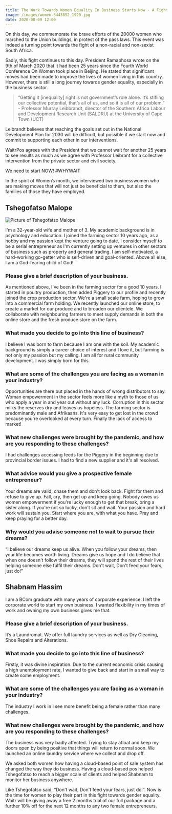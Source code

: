 ```yaml
---
title: The Work Towards Women Equality In Business Starts Now - A Fight For All Of Us
image: /images/women-3443852_1920.jpg
date: 2020-08-09 12:00
---
```

On this day, we commemorate the brave efforts of the 20000 women who marched to the Union buildings, in protest of the pass laws. This event was indeed a turning point towards the fight of a non-racial and non-sexist South Africa.

Sadly, this fight continues to this day. President Ramaphosa wrote on the 9th of March 2020 that it had been 25 years since the Fourth World Conference On Women took place in Beijing. He stated that significant moves had been made to improve the lives of women living in this country. However, there is still a long journey towards gender equality, especially in the business sector.

> “Getting it \[inequality] right is not government’s role alone. It’s stifling our collective potential, that’s all of us, and so it is all of our problem.” - Professor Murray Leibbrandt, director of the Southern Africa Labour and Development Research Unit (SALDRU) at the University of Cape Town (UCT)

Leibrandt believes that reaching the goals set out in the National Development Plan for 2030 will be difficult, but possible if we start now and commit to supporting each other in our interventions.

WaitrPos agrees with the President that we cannot wait for another 25 years to see results as much as we agree with Professor Leibrant for a collective intervention from the private sector and civil society.

We need to start NOW! #WHYWAIT

In the spirit of Women’s month, we interviewed two businesswomen who are making moves that will not just be beneficial to them, but also the families of those they have employed.

## Tshegofatso Malope

![Picture of Tshegofatso Malope](/images/tshegofatso-2.jpg "Tshegofatso Malope on her farm in Moretele, North West.")

I'm a 32-year-old wife and mother of 3. My academic background is in psychology and education. I joined the farming sector 10 years ago, as a hobby and my passion kept the venture going to date. I consider myself to be a serial entrepreneur as I'm currently setting up ventures in other sectors of business such as property and general trading. I am self-motivated, a hard-working go-getter who is self-driven and goal-oriented. Above all else, I am a God-fearing child of God!

### Please give a brief description of your business.

As mentioned above, I've been in the farming sector for a good 10 years. I started in poultry production, then added Piggery to our profile and recently joined the crop production sector. We're a small scale farm, hoping to grow into a commercial farm holding. We recently launched our online store, to create a market for our produce and to broaden our clientele. We collaborate with neighbouring farmers to meet supply demands in both the online store and the fresh produce store on the farm.

### What made you decide to go into this line of business?

I believe I was born to farm because I am one with the soil. My academic background is simply a career choice of interest and I love it, but farming is not only my passion but my calling. I am all for rural community development. I was simply born for this.

### What are some of the challenges you are facing as a woman in your industry?

Opportunities are there but placed in the hands of wrong distributors to say. Woman empowerment in the sector feels more like a myth to those of us who apply a year in and year out without any luck. Corruption in this sector milks the reserves dry and leaves us hopeless. The farming sector is predominantly male and Afrikaans. It's very easy to get lost in the crowd because you're overlooked at every turn. Finally the lack of access to market!

### What new challenges were brought by the pandemic, and how are you responding to these challenges?

I had challenges accessing feeds for the Piggery in the beginning due to provincial border issues. I had to find a new supplier and it's all resolved.

### What advice would you give a prospective female entrepreneur?

Your dreams are valid, chase them and don't look back. Fight for them and refuse to give up. Fall, cry, then get up and keep going. Nobody owes us women empowerment if you're lucky enough to get that break, bring a sister along. If you're not so lucky, don't sit and wait. Your passion and hard work will sustain you. Start where you are, with what you have. Pray and keep praying for a better day.

### Why would you advise someone not to wait to pursue their dreams?

“I believe our dreams keep us alive. When you follow your dreams, then your life becomes worth living. Dreams give us hope and I do believe that when one doesn't follow their dreams, they will spend the rest of their lives helping someone else fulfil their dreams. Don't wait, Don't feed your fears, just do!”

## Shabnam Hassim

I am a BCom graduate with many years of corporate experience. I left the corporate world to start my own business. I wanted flexibility in my times of work and owning my own business gives me that.

### Please give a brief description of your business.

It’s a Laundromat. We offer full laundry services as well as Dry Cleaning, Shoe Repairs and Alterations.

### What made you decide to go into this line of business?

Firstly, it was divine inspiration. Due to the current economic crisis causing a high unemployment rate, I wanted to give back and start in a small way to create some employment.

### What are some of the challenges you are facing as a woman in your industry?

The industry I work in I see more benefit being a female rather than many challenges.

### What new challenges were brought by the pandemic, and how are you responding to these challenges?

The business was very badly affected. Trying to stay afloat and keep my doors open by being positive that things will return to normal soon. We launched an online laundry service where we collect and drop off.

We asked both women how having a cloud-based point of sale system has changed the way they do business. Having a cloud-based pos helped Tshegofatso to reach a bigger scale of clients and helped Shabnam to monitor her business anywhere.

Like Tshegofatso said, “Don't wait, Don't feed your fears, just do!”. Now is the time for women to play their part in this fight towards gender equality. Waitr will be giving away a free 2 months trial of our full package and a further 10% off for the next 12 months to any two female entrepreneurs.